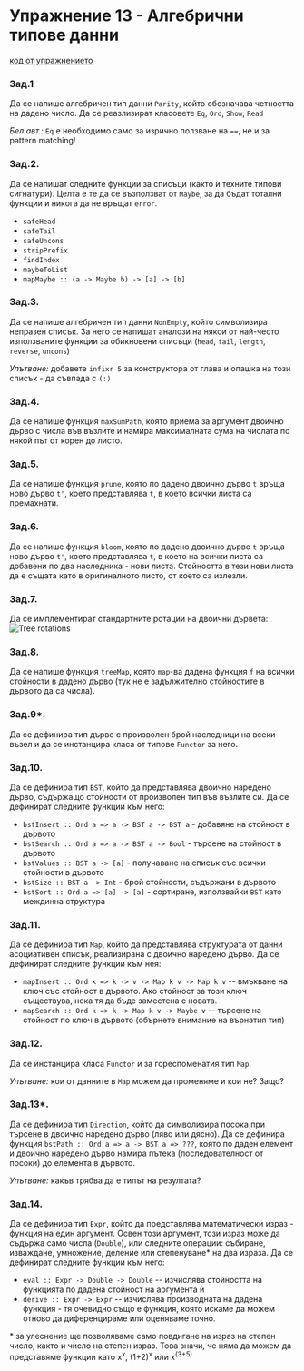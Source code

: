 # Упражнение 13 - Алгебрични типове данни

[код от упражнението](ex13-20220114-solutions.hs)

### Зад.1
Да се напише алгебричен тип данни `Parity`, който обозначава четността на дадено число. Да се реазлизират класовете `Eq`, `Ord`, `Show`, `Read`

_Бел.авт.:_ `Eq` е необходимо само за изрично ползване на `==`, не и за pattern matching!

### Зад.2.
Да се напишат следните функции за списъци (както и техните типови сигнатури). Целта е те да се възползват от `Maybe`, за да бъдат тотални функции и никога да не връщат `error`.
- `safeHead`
- `safeTail`
- `safeUncons`
- `stripPrefix`
- `findIndex`
- `maybeToList`
- `mapMaybe :: (a -> Maybe b) -> [a] -> [b]`

### Зад.3.
Да се напише алгебричен тип данни `NonEmpty`, който символизира непразен списък. За него се напишат аналози на някои от най-често използваните функции за обикновени списъци (`head`, `tail`, `length`, `reverse`, `uncons`)

_Упътване:_ добавете `infixr 5` за конструктора от глава и опашка на този списък - да съвпада с `(:)`

### Зад.4.
Да се напише функция `maxSumPath`, която приема за аргумент двоично дърво с числа във възлите и намира максималната сума на числата по някой път от корен до листо.

### Зад.5.
Да се напише функция `prune`, която по дадено двоично дърво `t` връща ново дърво `t'`, което представлява `t`, в което всички листа са премахнати.

### Зад.6.
Да се напише функция `bloom`, която по дадено двоично дърво `t` връща ново дърво `t'`, което представлява `t`, в което на всички листа са добавени по два наследника - нови листа. Стойността в тези нови листа да е същата като в оригиналното листо, от което са излезли.

### Зад.7.
Да се имплементират стандартните ротации на двоични дървета:
![Tree rotations](https://upload.wikimedia.org/wikipedia/commons/2/23/Tree_rotation.png)

### Зад.8.
Да се напише функция `treeМap`, която `map`-ва дадена функция `f` на всички стойности в дадено дърво (тук не е задължително стойностите в дървото да са числа).

### Зад.9*.
Да се дефинира тип дърво с произволен брой наследници на всеки възел и да се инстанцира класа от типове `Functor` за него.

### Зад.10.
Да се дефинира тип `BST`, който да представлява двоично наредено дърво, съдържащо стойности от произволен тип във възлите си. Да се дефинират следните функции към него:
- `bstInsert :: Ord a => a -> BST a -> BST a` - добавяне на стойност в дървото
- `bstSearch :: Ord a => a -> BST a -> Bool`  - търсене на стойност в дървото
- `bstValues :: BST a -> [a]`                 - получаване на списък със всички стойности в дървото
- `bstSize :: BST a -> Int`                   - брой стойности, съдържани в дървото
- `bstSort :: Ord a => [a] -> [a]`            - сортиране, използвайки `BST` като междинна структура

### Зад.11.
Да се дефинира тип `Map`, който да представлява структурата от данни асоциативен списък, реализирана с двоично наредено дърво. Да се дефинират следните функции към нея:
- `mapInsert :: Ord k => k -> v -> Map k v -> Map k v` -- вмъкване на ключ със стойност в дървото. Ако стойност за този ключ съществува, нека тя да бъде заместена с новата.
- `mapSearch :: Ord k => k -> Map k v -> Maybe v`      -- търсене на стойност по ключ в дървото (обърнете внимание на върнатия тип)

### Зад.12.
Да се инстанцира класа `Functor` и за гореспоменатия тип `Map`.

_Упътване:_ кои от данните в `Map` можем да променяме и кои не? Защо?

### Зад.13*.
Да се дефинира тип `Direction`, който да символизира посока при търсене в двоично наредено дърво (ляво или дясно). Да се дефинира функция `bstPath :: Ord a => a -> BST a => ???`, която по даден елемент и двоично наредено дърво намира пътека (последователност от посоки) до елемента в дървото.

_Упътване:_ какъв трябва да е типът на резултата?

### Зад.14.
Да се дефинира тип `Expr`, който да представлява математически израз - функция на един аргумент. Освен този аргумент, този израз може да съдържа само числа (`Double`), или следните операции: събиране, изваждане, умножение, деление или степенуване* на два израза. Да се дефинират следните функции към него:
- `eval :: Expr -> Double -> Double` -- изчислява стойността на функцията по дадена стойност на аргумента ѝ
- `derive :: Expr -> Expr`           -- изчислява производната на дадена функция - тя очевидно също е функция, която искаме да можем отново да диференцираме или оценяваме точно.

\* за улеснение ще позволяваме само повдигане на израз на степен число, както и число на степен израз. Това значи, че няма да можем да представяме функции като x<sup>x</sup>, (1+2)<sup>x</sup> или x<sup>(3+5)</sup>
